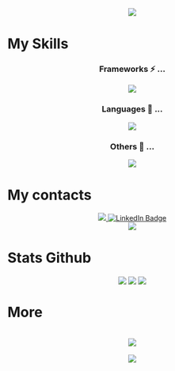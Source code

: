 

<!--
**PaoloNapoli97/PaoloNapoli97** is a ✨ _special_ ✨ repository because its `README.md` (this file) appears on your GitHub profile.

Here are some ideas to get you started:

- 🔭 I’m currently working on ...
- 🌱 I’m currently learning ...
- 👯 I’m looking to collaborate on ...
- 🤔 I’m looking for help with ...
- 💬 Ask me about ...
- 📫 How to reach me: ...
- 😄 Pronouns: ...
- ⚡ Fun fact: ...
-->

  <div align="center">
    <img src="https://media.giphy.com/media/v1.Y2lkPTc5MGI3NjExYmEyYmU3Y2YzOWI5MGEwNWMyNDY1MDMwMjNjZmRkZjA5OWRmNTNmNyZjdD1z/M4NykXxUE0HAcK7UJ6/giphy.gif"/>
  </div>


# My Skills

<div align="center">
  
  ### Frameworks ⚡ ...
  <div>
    <img src="https://skillicons.dev/icons?i=vue,vite,laravel,bootstrap">
  </div>
  
  ### Languages 💬 ...
  <div>
    <img src="https://skillicons.dev/icons?i=html,css,js,php">
  </div>
  
  ### Others 🔭 ...
  <div>
    <img src="https://skillicons.dev/icons?i=nodejs,git,mysql">
  </div>
  
</div>

# My contacts

<div align="center">


  <div>    
    <a href="mailto: napoli.paolo11@gmail.com">
        <img src="https://img.shields.io/badge/-EMAIL-critical?style=for-the-badge">
      </a>
    <a href="https://www.linkedin.com/in/paolo-napoli-10299b1a1/">
      <img src="https://img.shields.io/badge/LinkedIn-blue?style=for-the-badge&logo=linkedin&logoColor=white" alt="LinkedIn Badge"/>
    </a>

  </div>
  
 
  <img src="https://komarev.com/ghpvc/?username=PaoloNapoli97&style=flat-square&color=blue" alt=""/>

  <div align="center">
    <img src="https://media.giphy.com/media/xT9IgoEQGzomGdxT0s/giphy.gif"/>
  </div>
  
</div>


# Stats Github

<div align="center">
  <img align="center" src="https://github-readme-stats-git-masterrstaa-rickstaa.vercel.app/api?username=PaoloNapoli97&show_icons=true&theme=dracula"/>
  <img align="center" src="http://github-readme-streak-stats.herokuapp.com?user=PaoloNapoli97&theme=dracula&mode=weekly(https://git.io/streak-stats)"/>
  <img align="center" src="https://github-readme-stats.vercel.app/api/top-langs/?username=paolonapoli97&theme=dracula&layout=compact"/>
</div>

# More

<div>
  &nbsp
  <div align="center">
    <img src="https://media.giphy.com/media/YQitE4YNQNahy/giphy-downsized.gif"/>

  </div>
  &nbsp
  <div align="center">
    <img src="https://spotify-recently-played-readme.vercel.app/api?user=pingopallino97&unique=true"/>
  </div>
</div>


